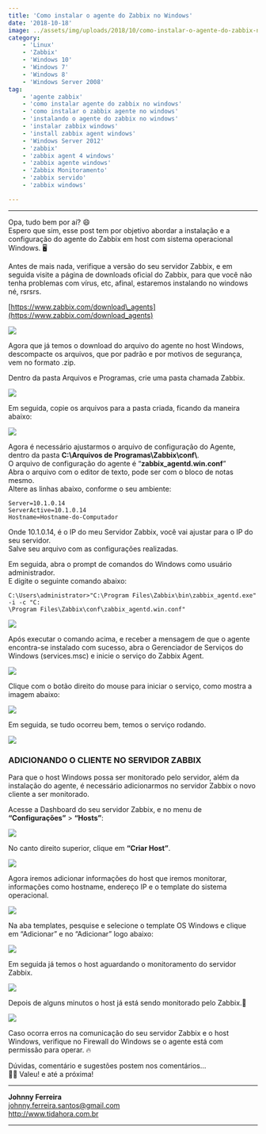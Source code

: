 ```yaml
---
title: 'Como instalar o agente do Zabbix no Windows'
date: '2018-10-18'
image: ../assets/img/uploads/2018/10/como-instalar-o-agente-do-zabbix-no-windows-2-150x150.png
category:
    - 'Linux'
    - 'Zabbix'
    - 'Windows 10'
    - 'Windows 7'
    - 'Windows 8'
    - 'Windows Server 2008'
tag:
    - 'agente zabbix'
    - 'como instalar agente do zabbix no windows'
    - 'como instalar o zabbix agente no windows'
    - 'instalando o agente do zabbix no windows'
    - 'instalar zabbix windows'
    - 'install zabbix agent windows'
    - 'Windows Server 2012'
    - 'zabbix'
    - 'zabbix agent 4 windows'
    - 'zabbix agente windows'
    - 'Zabbix Monitoramento'
    - 'zabbix servido'
    - 'zabbix windows'

---
```


- - - - - -


Opa, tudo bem por aí? 😄  
Espero que sim, esse post tem por objetivo abordar a instalação e a configuração do agente do Zabbix em host com sistema operacional Windows. 🖥

Antes de mais nada, verifique a versão do seu servidor Zabbix, e em seguida visite a página de downloads oficial do Zabbix, para que você não tenha problemas com vírus, etc, afinal, estaremos instalando no windows né, rsrsrs.

[https://www.zabbix.com/download\_agents](https://www.zabbix.com/download_agents)

[![](../assets/img/uploads/2018/10/agente-windows-1.png)](../assets/img/uploads/2018/10/agente-windows-1.png)

Agora que já temos o download do arquivo do agente no host Windows, descompacte os arquivos, que por padrão e por motivos de segurança, vem no formato .zip.

Dentro da pasta Arquivos e Programas, crie uma pasta chamada Zabbix.

[![](../assets/img/uploads/2018/10/agente-windows-2.png)](../assets/img/uploads/2018/10/agente-windows-2.png)

Em seguida, copie os arquivos para a pasta criada, ficando da maneira abaixo:

[![](../assets/img/uploads/2018/10/agente-windows-3.png)](../assets/img/uploads/2018/10/agente-windows-3.png)

Agora é necessário ajustarmos o arquivo de configuração do Agente, dentro da pasta **C:\\Arquivos de Programas\\Zabbix\\conf\\**.  
O arquivo de configuração do agente é “**zabbix\_agentd.win.conf**”  
Abra o arquivo com o editor de texto, pode ser com o bloco de notas mesmo.  
Altere as linhas abaixo, conforme o seu ambiente:

```
Server=10.1.0.14
ServerActive=10.1.0.14
Hostname=Hostname-do-Computador
```

Onde 10.1.0.14, é o IP do meu Servidor Zabbix, você vai ajustar para o IP do seu servidor.  
Salve seu arquivo com as configurações realizadas.

Em seguida, abra o prompt de comandos do Windows como usuário administrador.  
E digite o seguinte comando abaixo:

```
C:\Users\administrator>"C:\Program Files\Zabbix\bin\zabbix_agentd.exe" -i -c "C:
\Program Files\Zabbix\conf\zabbix_agentd.win.conf"
```

[![](../assets/img/uploads/2018/10/agente-windows-4.png)](../assets/img/uploads/2018/10/agente-windows-4.png)

Após executar o comando acima, e receber a mensagem de que o agente encontra-se instalado com sucesso, abra o Gerenciador de Serviços do Windows (services.msc) e inicie o serviço do Zabbix Agent.

[![](../assets/img/uploads/2018/10/agente-windows-5.png)](../assets/img/uploads/2018/10/agente-windows-5.png)

Clique com o botão direito do mouse para iniciar o serviço, como mostra a imagem abaixo:

[![](../assets/img/uploads/2018/10/agente-windows-6.png)](../assets/img/uploads/2018/10/agente-windows-6.png)

Em seguida, se tudo ocorreu bem, temos o serviço rodando.

[![](../assets/img/uploads/2018/10/agente-windows-7.png)](../assets/img/uploads/2018/10/agente-windows-7.png)

### ADICIONANDO O CLIENTE NO SERVIDOR ZABBIX

Para que o host Windows possa ser monitorado pelo servidor, além da instalação do agente, é necessário adicionarmos no servidor Zabbix o novo cliente a ser monitorado.

Acesse a Dashboard do seu servidor Zabbix, e no menu de **“Configurações”** &gt; **“Hosts”**:

[![](../assets/img/uploads/2018/10/agente-windows-8.png)](../assets/img/uploads/2018/10/agente-windows-8.png)

No canto direito superior, clique em **“Criar Host”**.

[![](../assets/img/uploads/2018/10/agente-windows-9.png)](../assets/img/uploads/2018/10/agente-windows-9.png)

Agora iremos adicionar informações do host que iremos monitorar, informações como hostname, endereço IP e o template do sistema operacional.

[![](../assets/img/uploads/2018/10/agente-windows-10.png)](../assets/img/uploads/2018/10/agente-windows-10.png)

Na aba templates, pesquise e selecione o template OS Windows e clique em “Adicionar” e no “Adicionar” logo abaixo:

[![](../assets/img/uploads/2018/10/agente-windows-11.png)](../assets/img/uploads/2018/10/agente-windows-11.png)

Em seguida já temos o host aguardando o monitoramento do servidor Zabbix.

[![](../assets/img/uploads/2018/10/agente-windows-12.png)](../assets/img/uploads/2018/10/agente-windows-12.png)

Depois de alguns minutos o host já está sendo monitorado pelo Zabbix.🚀

[![](../assets/img/uploads/2018/10/agente-windows-13.png)](../assets/img/uploads/2018/10/agente-windows-13.png)

Caso ocorra erros na comunicação do seu servidor Zabbix e o host Windows, verifique no Firewall do Windows se o agente está com permissão para operar. 🔥

Dúvidas, comentário e sugestões postem nos comentários…  
👋🏼 Valeu! e até a próxima!

- - - - - -

**Johnny Ferreira**  
<johnny.ferreira.santos@gmail.com>  
<http://www.tidahora.com.br>

- - - - - -